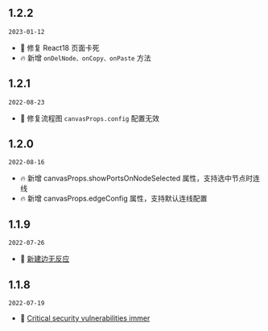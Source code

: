 ## 1.2.2

`2023-01-12`

- 🐞 修复 React18 页面卡死
- 🔥 新增 `onDelNode、onCopy、onPaste` 方法

## 1.2.1

`2022-08-23`

- 🐞 修复流程图 `canvasProps.config` 配置无效

## 1.2.0

`2022-08-16`

- 🔥 新增 canvasProps.showPortsOnNodeSelected 属性，支持选中节点时连线
- 🔥 新增 canvasProps.edgeConfig 属性，支持默认连线配置

## 1.1.9

`2022-07-26`

- 🐞 [新建边无反应](https://github.com/ant-design/ant-design-charts/issues/1455)

## 1.1.8

`2022-07-19`

- 🐞 [Critical security vulnerabilities immer](https://github.com/ant-design/ant-design-charts/issues/1289)
